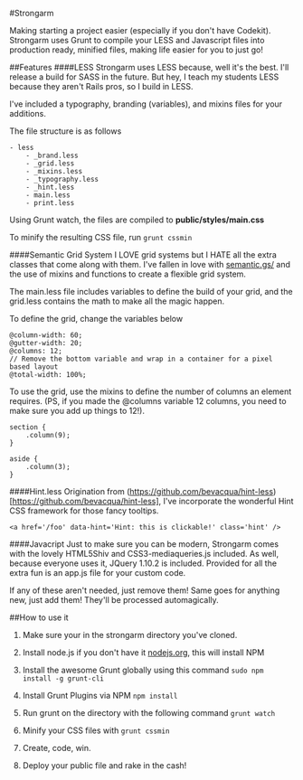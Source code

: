 #Strongarm

Making starting a project easier (especially if you don't have Codekit). Strongarm uses Grunt to compile your LESS and Javascript files into production ready, minified files, making life easier for you to just go!

##Features
####LESS
Strongarm uses LESS because, well it's the best. I'll release a build for SASS in the future. But hey, I teach my students LESS because they aren't Rails pros, so I build in LESS.

I've included a typography, branding (variables), and mixins files for your additions. 

The file structure is as follows

	- less
		- _brand.less
		- _grid.less
		- _mixins.less
		- _typography.less
		- _hint.less
		- main.less
		- print.less
		
Using Grunt watch, the files are compiled to __public/styles/main.css__

To minify the resulting CSS file, run `grunt cssmin`

####Semantic Grid System
I LOVE grid systems but I HATE all the extra classes that come along with them. I've fallen in love with [semantic.gs/](http://semantic.gs/) and the use of mixins and functions to create a flexible grid system.

The main.less file includes variables to define the build of your grid, and the grid.less contains the math to make all the magic happen.

To define the grid, change the variables below

	@column-width: 60;
	@gutter-width: 20;
	@columns: 12;
	// Remove the bottom variable and wrap in a container for a pixel based layout
	@total-width: 100%;
	
	
To use the grid, use the mixins to define the number of columns an element requires. (PS, if you made the @columns variable 12 columns, you need to make sure you add up things to 12!).

	section {
		.column(9);
	}
	
	aside {
		.column(3);
	}
	
####Hint.less
Origination from (https://github.com/bevacqua/hint-less)[https://github.com/bevacqua/hint-less], I've incorporate the wonderful Hint CSS framework for those fancy tooltips.

	<a href='/foo' data-hint='Hint: this is clickable!' class='hint' />

####Javacript
Just to make sure you can be modern, Strongarm comes with the lovely HTML5Shiv and CSS3-mediaqueries.js included. As well, because everyone uses it, JQuery 1.10.2 is included. Provided for all the extra fun is an app.js file for your custom code. 

If any of these aren't needed, just remove them! Same goes for anything new, just add them! They'll be processed automagically.

##How to use it

1. Make sure your in the strongarm directory you've cloned.

2. Install node.js if you don't have it [nodejs.org](http://nodejs.org), this will install NPM

3. Install the awesome Grunt globally using this command `sudo npm install -g grunt-cli`

4. Install Grunt Plugins via NPM `npm install`

5. Run grunt on the directory with the following command `grunt watch`

6. Minify your CSS files with `grunt cssmin`

7. Create, code, win.

8. Deploy your public file and rake in the cash!
